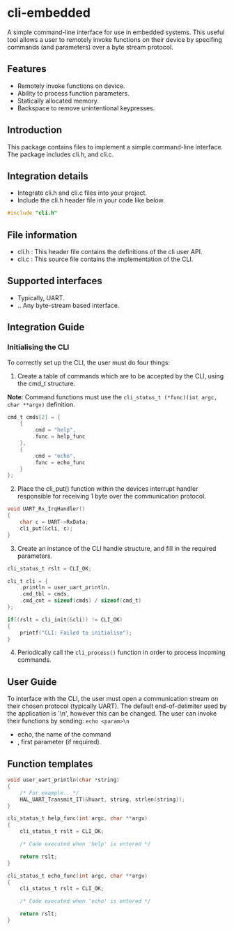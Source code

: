 # cli-embedded
A simple command-line interface for use in embedded systems.
This useful tool allows a user to remotely invoke functions on their device by specifing commands (and parameters) over a byte stream protocol.

## Features
* Remotely invoke functions on device.
* Ability to process function parameters.
* Statically allocated memory.
* Backspace to remove unintentional keypresses.

## Introduction
This package contains files to implement a simple command-line interface.
The package includes cli.h, and cli.c.

## Integration details
* Integrate cli.h and cli.c files into your project.
* Include the cli.h header file in your code like below.

```c
#include "cli.h"
```

## File information
* cli.h : This header file contains the definitions of the cli user API.
* cli.c : This source file contains the implementation of the CLI.

## Supported interfaces
* Typically, UART.
* .. Any byte-stream based interface.
  
## Integration Guide
### Initialising the CLI
To correctly set up the CLI, the user must do four things:

1. Create a table of commands which are to be accepted by the CLI, using the cmd_t structure.

**Note**: Command functions must use the ```cli_status_t (*func)(int argc, char **argv)``` definition.
```c
cmd_t cmds[2] = {
    {
        .cmd = "help",
        .func = help_func
    },
    {
        .cmd = "echo",
        .func = echo_func
    }
};
```

2. Place the cli_put() function within the devices interrupt handler responsible for receiving 1 byte over the communication protocol.
 ```c
 void UART_Rx_IrqHandler()
 {
     char c = UART->RxData;
     cli_put(&cli, c);
 }
 ``` 

3. Create an instance of the CLI handle structure, and fill in the required parameters.
```c
cli_status_t rslt = CLI_OK;

cli_t cli = {
    .println = user_uart_println,
    .cmd_tbl = cmds,
    .cmd_cnt = sizeof(cmds) / sizeof(cmd_t)
};

if((rslt = cli_init(&cli)) != CLI_OK)
{
    printf("CLI: Failed to initialise");
}
```

4. Periodically call the ```cli_process()``` function in order to process incoming commands.

## User Guide
To interface with the CLI, the user must open a communication stream on their chosen protocol (typically UART).
The default end-of-delimiter used by the application is '\n', however this can be changed.
The user can invoke their functions by sending:
```echo <param>\n```
* echo, the name of the command
* <param>, first parameter (if required).

## Function templates
```c
void user_uart_println(char *string)
{
    /* For example.. */
    HAL_UART_Transmit_IT(&huart, string, strlen(string));
}

cli_status_t help_func(int argc, char **argv)
{
    cli_status_t rslt = CLI_OK;

    /* Code executed when 'help' is entered */

    return rslt;
}

cli_status_t echo_func(int argc, char **argv)
{
    cli_status_t rslt = CLI_OK;

    /* Code executed when 'echo' is entered */

    return rslt;
}
```
